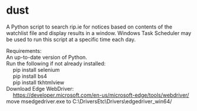 # dust
A Python script to search rip.ie for notices based on contents of the watchlist file and display results in a window.
Windows Task Scheduler may be used to run this script at a specific time each day.

Requirements:\
An up-to-date version of Python.\
Run the following if not already installed:\
&emsp;  pip install selenium\
&emsp;  pip install bs4\
&emsp;  pip install tkhtmlview\
Download Edge WebDriver:\
&emsp;  https://developer.microsoft.com/en-us/microsoft-edge/tools/webdriver/
move msedgedriver.exe to C:\DriversEtc\Drivers\edgedriver_win64/

  
